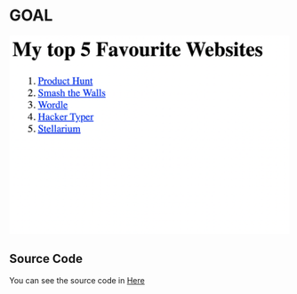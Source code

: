 # GOAL
![Anchor Element](goal.png)

## Source Code
You can see the source code in [Here](index.html)